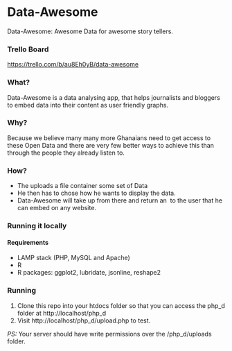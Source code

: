 # Data-Awesome
Data-Awesome: Awesome Data for awesome story tellers.

### Trello Board
https://trello.com/b/au8Eh0yB/data-awesome

### What?

Data-Awesome is a data analysing app, that helps journalists and bloggers to embed data into their content as user friendly graphs.

### Why?

Because we believe many many more Ghanaians need to get access to these Open Data and there are very few better ways to achieve this than through the people they already listen to.

### How?

* The uploads a file container some set of Data
* He then has to chose how he wants to display the data.
* Data-Awesome will take up from there and return an <img /> to the user that he can embed on any website.

### Running it locally

#### Requirements

* LAMP stack (PHP, MySQL and Apache)
* R
* R packages: ggplot2, lubridate, jsonline, reshape2
 
### Running

1. Clone this repo into your htdocs folder so that you can access the php_d folder at http://localhost/php_d
2. Visit http://localhost/php_d/upload.php to test.

*PS:* Your server should have write permissions over the /php_d/uploads folder.
